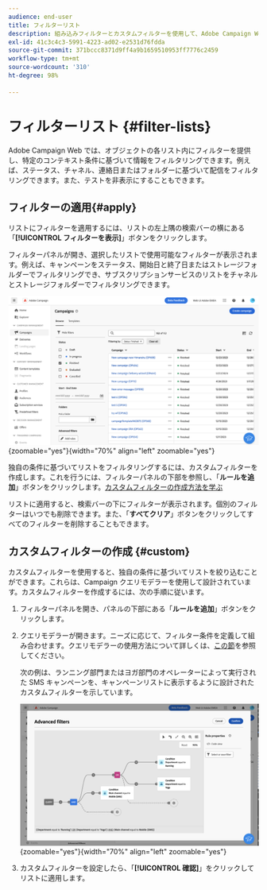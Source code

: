 ```yaml
---
audience: end-user
title: フィルターリスト
description: 組み込みフィルターとカスタムフィルターを使用して、Adobe Campaign Web リストをフィルタリングする方法について説明します。
exl-id: 41c3c4c3-5991-4223-ad02-e2531d76fdda
source-git-commit: 371bccc8371d9ff4a9b1659510953ff7776c2459
workflow-type: tm+mt
source-wordcount: '310'
ht-degree: 98%

---
```


# フィルターリスト {#filter-lists}

Adobe Campaign Web では、オブジェクトの各リスト内にフィルターを提供し、特定のコンテキスト条件に基づいて情報をフィルタリングできます。例えば、ステータス、チャネル、連絡日またはフォルダーに基づいて配信をフィルタリングできます。また、テストを非表示にすることもできます。

## フィルターの適用{#apply}

リストにフィルターを適用するには、リストの左上隅の検索バーの横にある「**[!UICONTROL フィルターを表示]**」ボタンをクリックします。

フィルターパネルが開き、選択したリストで使用可能なフィルターが表示されます。例えば、キャンペーンをステータス、開始日と終了日またはストレージフォルダーでフィルタリングでき、サブスクリプションサービスのリストをチャネルとストレージフォルダーでフィルタリングできます。

![](assets/filters-pane.png){zoomable=&quot;yes&quot;}{width="70%" align="left" zoomable="yes"}

独自の条件に基づいてリストをフィルタリングするには、カスタムフィルターを作成します。これを行うには、フィルターパネルの下部を参照し、「**ルールを追加**」ボタンをクリックします。[カスタムフィルターの作成方法を学ぶ](#custom)

リストに適用すると、検索バーの下にフィルターが表示されます。個別のフィルターはいつでも削除できます。また、「**すべてクリア**」ボタンをクリックしてすべてのフィルターを削除することもできます。

## カスタムフィルターの作成 {#custom}

カスタムフィルターを使用すると、独自の条件に基づいてリストを絞り込むことができます。これらは、Campaign クエリモデラーを使用して設計されています。カスタムフィルターを作成するには、次の手順に従います。

1. フィルターパネルを開き、パネルの下部にある「**ルールを追加**」ボタンをクリックします。
1. クエリモデラーが開きます。ニーズに応じて、フィルター条件を定義して組み合わせます。クエリモデラーの使用方法について詳しくは、[この節](../query/query-modeler-overview.md)を参照してください。

   次の例は、ランニング部門またはヨガ部門のオペレーターによって実行された SMS キャンペーンを、キャンペーンリストに表示するように設計されたカスタムフィルターを示しています。

   ![](assets/filters-sample.png){zoomable=&quot;yes&quot;}{width="70%" align="left" zoomable="yes"}

1. カスタムフィルターを設定したら、「**[!UICONTROL 確認]**」をクリックしてリストに適用します。
